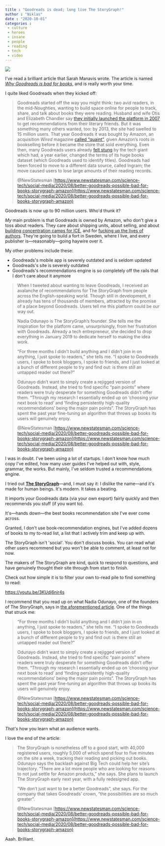 ```yaml
---
title : "Goodreads is dead; long live The StoryGraph!"
author : "Niklas"
date : "2020-10-01"
categories : 
 - culture
 - heroes
 - insane
 - people
 - reading
 - tech
 - video
---
```


![](https://www.newstatesman.com/sites/default/files/styles/lead_image/public/Longreads_2020/09/gettyimages-149565757.jpg?itok=AwmeF_QE&c=a0346cd66e985bd9a2a40d5ae193a9a3)

I've read a brilliant article that Sarah Manavis wrote. The article is named _[Why Goodreads is bad for books](https://www.newstatesman.com/science-tech/social-media/2020/08/better-goodreads-possible-bad-for-books-storygraph-amazon)_, and is really worth your time.

I quite liked Goodreads when they kicked off:

> Goodreads started off the way you might think: two avid readers, in the mid-Noughties, wanting to build space online for people to track, share, and talk about books they were reading. Husband and wife Otis and Elizabeth Chandler say [they initially launched the platform in 2007](https://www.theatlantic.com/entertainment/archive/2014/02/millions-of-people-reading-alone-together-the-rise-of-goodreads/283662/) to get recommendations from their literary friends. But it was something many others wanted, too: by 2013, the site had swelled to 15 million users. That year Goodreads it was bought by Amazon, an acquisition _Wired_ magazine [called “quaint”](https://www.wired.com/2013/03/amazon-goodreads/), given Amazon’s roots in bookselling before it became the store that sold everything. Even then, many Goodreads users already [felt stung](https://gigaom.com/2012/01/27/419-as-goodreads-ends-agreement-with-amazon-users-fear-lost-books/) by the tech giant which had, a year earlier, changed the terms of its huge books dataset (which Goodreads used to identify titles). Goodreads had been forced to move to a different data source, called Ingram; the move caused users to lose large amounts of their reading records.
> 
> @NewStatesman [https://www.newstatesman.com/science-tech/social-media/2020/08/better-goodreads-possible-bad-for-books-storygraph-amazon](https://www.newstatesman.com/science-tech/social-media/2020/08/better-goodreads-possible-bad-for-books-storygraph-amazon)

<script note="" src="https://cdn.jsdelivr.net/gh/Blogger-Peer-Review/quotebacks@1/quoteback.js"></script>

Goodreads is now up to 90 million users. Who'd thunk it?

_My_ main problem is that Goodreads is owned by Amazon, who don't give a toss about readers. They care about shipping units, about selling, and about [building concentration camps for ICE](https://www.washingtonpost.com/business/2019/07/12/no-tech-ice-protesters-demand-amazon-cut-ties-with-federal-immigration-enforcement/), and for [fucking up the lives of authors](https://www.cnet.com/news/amazon-and-hachette-settle-bitter-e-book-dispute/). They're going to build a fort in Sweden, where I live, and every publisher is—reasonably—going haywire over it.

My other problems include these:

- Goodreads's mobile app is severely outdated and is seldom updated
- Goodreads's site is severely outdated
- Goodreads's recommendations engine is so completely off the rails that I don't care about it anymore

> When I tweeted about wanting to leave Goodreads, I received an avalanche of recommendations for The StoryGraph from people across the English-speaking world. Though still in development, it already has tens of thousands of members, attracted by the promise of a place beyond Goodreads. Users tell me this platform could be our way out.
> 
> Nadia Odunayo is The StoryGraph’s founder. She tells me the inspiration for the platform came, unsurprisingly, from her frustration with Goodreads. Already a tech entrepreneur, she decided to drop everything in January 2019 to dedicate herself to making the idea work.
> 
> “For three months I didn’t build anything and I didn’t join in on anything, I just spoke to readers,” she tells me. “I spoke to Goodreads users, I spoke to book bloggers, I spoke to friends, and I just looked at a bunch of different people to try and find out: is there still an untapped reader out there?”
> 
> Odunayo didn’t want to simply create a rejigged version of Goodreads. Instead, she tried to find specific “pain points” where readers were truly desperate for something Goodreads didn’t offer them. “Through my research I essentially ended up on ‘choosing your next book to read’ and ‘finding persistently high-quality recommendations’ being the major pain points”. The StoryGraph has spent the past year fine-tuning an algorithm that throws up books its users will genuinely enjoy. 
> 
> @NewStatesman [https://www.newstatesman.com/science-tech/social-media/2020/08/better-goodreads-possible-bad-for-books-storygraph-amazon](https://www.newstatesman.com/science-tech/social-media/2020/08/better-goodreads-possible-bad-for-books-storygraph-amazon)

<script note="" src="https://cdn.jsdelivr.net/gh/Blogger-Peer-Review/quotebacks@1/quoteback.js"></script>

I was in doubt. I've been using a lot of startups. I don't know how much copy I've edited, how many user guides I've helped out with, style, grammar, the works. But mainly, I've seldom trusted a recommendations engine.

I tried out **[The StoryGraph](https://thestorygraph.com)**—and, I must say it: I dislike the name—and it's made for human beings. It's modern. It takes a beating.

It imports your Goodreads data (via your own export) fairly quickly and then recommends you stuff (if you want to).

It's—hands down—the best books recommendation site I've ever come across.

Granted, I don't use book-recommendation engines, but I've added dozens of books to my to-read list, a list that I actively trim and keep up with.

The StoryGraph isn't 'social'. You don't discuss books. You can read what other users recommend but you won't be able to comment, at least not for now.

The makers of The StoryGraph are kind, quick to respond to questions, and have genuinely thought their site through from start to finish.

Check out how simple it is to filter your own to-read pile to find something to read:

https://youtu.be/3KUdj6nir4s

I recommend that you read up on what Nadia Odunayo, one of the founders of The StoryGraph, says in [the aforementioned article](https://www.newstatesman.com/science-tech/social-media/2020/08/better-goodreads-possible-bad-for-books-storygraph-amazon). One of the things that struck me:

> “For three months I didn’t build anything and I didn’t join in on anything, I just spoke to readers,” she tells me. “I spoke to Goodreads users, I spoke to book bloggers, I spoke to friends, and I just looked at a bunch of different people to try and find out: is there still an untapped reader out there?”
> 
> Odunayo didn’t want to simply create a rejigged version of Goodreads. Instead, she tried to find specific “pain points” where readers were truly desperate for something Goodreads didn’t offer them. “Through my research I essentially ended up on ‘choosing your next book to read’ and ‘finding persistently high-quality recommendations’ being the major pain points”. The StoryGraph has spent the past year fine-tuning an algorithm that throws up books its users will genuinely enjoy. 
> 
> @NewStatesman [https://www.newstatesman.com/science-tech/social-media/2020/08/better-goodreads-possible-bad-for-books-storygraph-amazon](https://www.newstatesman.com/science-tech/social-media/2020/08/better-goodreads-possible-bad-for-books-storygraph-amazon)

<script note="" src="https://cdn.jsdelivr.net/gh/Blogger-Peer-Review/quotebacks@1/quoteback.js"></script>

_That's_ how you learn what an audience wants.

I love the end of the article:

> The StoryGraph is nonetheless off to a good start, with 40,000 registered users, roughly 5,000 of which spend four to five minutes on the site a week, tracking their reading and picking out books. Odunayo says the backlash against Big Tech could help her site’s trajectory. “There are a lot more people who are looking for reasons to not just settle for Amazon products,” she says. She plans to launch The StoryGraph early next year, with a fully redesigned app. 
> 
> “We don’t just want to be a better Goodreads”, she says. For the company that takes Goodreads’ crown, “the possibilities are so much greater”. 
> 
> @NewStatesman [https://www.newstatesman.com/science-tech/social-media/2020/08/better-goodreads-possible-bad-for-books-storygraph-amazon](https://www.newstatesman.com/science-tech/social-media/2020/08/better-goodreads-possible-bad-for-books-storygraph-amazon)

<script note="" src="https://cdn.jsdelivr.net/gh/Blogger-Peer-Review/quotebacks@1/quoteback.js"></script>

Aaah. Brilliant.
